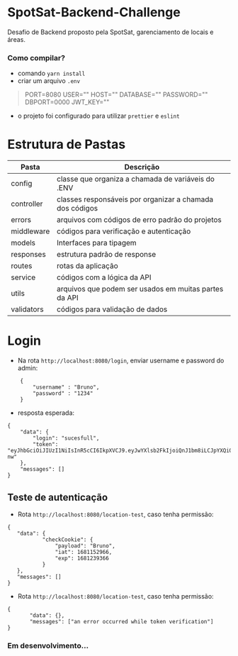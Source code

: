 # SpotSat-Backend-Challenge

Desafio de Backend proposto pela SpotSat, garenciamento de locais e áreas.

### Como compilar?
- comando `yarn install`
- criar um arquivo  `.env`
>  PORT=8080
>  USER=""
>  HOST=""
>  DATABASE=""
>  PASSWORD=""
>  DBPORT=0000
>  JWT_KEY=""
- o projeto foi configurado para utilizar  `prettier` e `eslint`

# Estrutura de Pastas

|      Pasta  | Descrição                  |
|----------------|-------------------------|
|config  | classe que organiza a chamada de variáveis do .ENV           |
|controller | classes responsáveis por organizar a chamada dos códigos           |
|errors|	arquivos com códigos de erro padrão do projetos            |
|middleware| códigos para verificação e autenticação            |
|models| Interfaces para tipagem            |
|responses| estrutura padrão de response          |
|routes | rotas da aplicação           |
|service| códigos com a lógica da API           |
|utils| arquivos que podem ser usados em muitas partes da API           |
|validators| códigos para validação de dados            |

# Login

- Na rota `http://localhost:8080/login`, enviar username e password do admin:
```
	{ 
		"username" : "Bruno",
		"password" : "1234"
	}
 ```
- resposta esperada: 
```
{
	"data": {
		"login": "sucesfull",
		"token": "eyJhbGciOiJIUzI1NiIsInR5cCI6IkpXVCJ9.eyJwYXlsb2FkIjoiQnJ1bm8iLCJpYXQiOjE2ODExNDM5MzYsImV4cCI6MTY4MTIzMDMzNn0.BDjWYCLBugxymwYlzftNdt9D5I9t2rPsDksqtXdT-nw"
	},
	"messages": []
}
 ```
 
## Teste de autenticação

- Rota `http://localhost:8080/location-test`, caso tenha permissão:
 ```
{
	"data": {
			"checkCookie": {
				"payload": "Bruno",
				"iat": 1681152966,
				"exp": 1681239366
			}
	},
	"messages": []
}
 ```

- Rota `http://localhost:8080/location-test`, caso tenha permissão:
 ```
{
		"data": {},
		"messages": ["an error occurred while token verification"]
}
 ```


### Em desenvolvimento...

